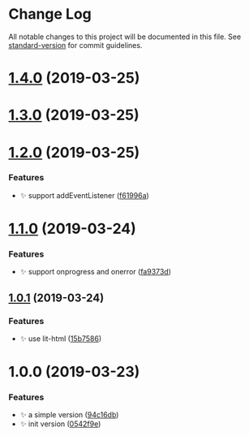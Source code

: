 # Change Log

All notable changes to this project will be documented in this file. See [standard-version](https://github.com/conventional-changelog/standard-version) for commit guidelines.

# [1.4.0](https://github.com/huruji/assets-preloader/compare/v1.3.0...v1.4.0) (2019-03-25)



# [1.3.0](https://github.com/huruji/assets-preloader/compare/v1.2.0...v1.3.0) (2019-03-25)



# [1.2.0](https://github.com/huruji/assets-preloader/compare/v1.1.0...v1.2.0) (2019-03-25)


### Features

* :sparkles: support addEventListener ([f61996a](https://github.com/huruji/assets-preloader/commit/f61996a))



# [1.1.0](https://github.com/huruji/assets-preloader/compare/v1.0.1...v1.1.0) (2019-03-24)


### Features

* :sparkles: support onprogress and onerror ([fa9373d](https://github.com/huruji/assets-preloader/commit/fa9373d))



## [1.0.1](https://github.com/huruji/assets-preloader/compare/v1.0.0...v1.0.1) (2019-03-24)


### Features

* :sparkles: use lit-html ([15b7586](https://github.com/huruji/assets-preloader/commit/15b7586))



# 1.0.0 (2019-03-23)


### Features

* :sparkles: a simple version ([94c16db](https://github.com/huruji/assets-preloader/commit/94c16db))
* :sparkles: init version ([0542f9e](https://github.com/huruji/assets-preloader/commit/0542f9e))
